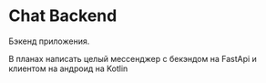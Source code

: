 # Chat Backend

Бэкенд приложения.

В планах написать целый мессенджер с бекэндом на FastApi и клиентом на андроид на Kotlin

